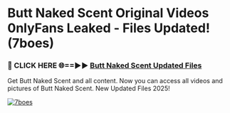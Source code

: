 # Butt Naked Scent Original Videos 0nlyFans Leaked - Files Updated! (7boes)

<h3>🔴 CLICK HERE 🌐==►► <a href="https://tinyurl.com/up5wt9bj" rel="nofollow">Butt Naked Scent Updated Files</a></h3>

Get Butt Naked Scent and all content. Now you can access all videos and pictures of Butt Naked Scent. New Updated Files 2025!

[![7boes](https://i.imgur.com/ABiUzMV.gif)](https://tinyurl.com/up5wt9bj)
